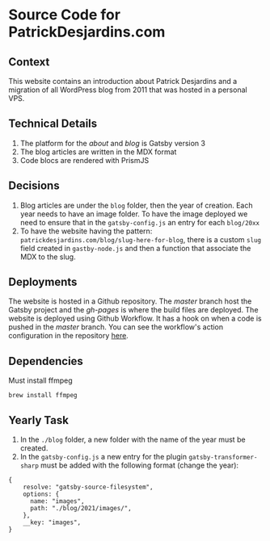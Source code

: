 # Source Code for PatrickDesjardins.com

## Context

This website contains an introduction about Patrick Desjardins and a migration of all WordPress blog from 2011 that was hosted in a personal VPS.

## Technical Details

1. The platform for the _about_ and _blog_ is Gatsby version 3
2. The blog articles are written in the MDX format
3. Code blocs are rendered with PrismJS

## Decisions

1. Blog articles are under the `blog` folder, then the year of creation. Each year needs to have an image folder. To have the image deployed we need to ensure that in the `gatsby-config.js` an entry for each `blog/20xx`
2. To have the website having the pattern: `patrickdesjardins.com/blog/slug-here-for-blog`, there is a custom `slug` field created in `gastby-node.js` and then a function that associate the MDX to the slug.

## Deployments

The website is hosted in a Github repository. The _master_ branch host the Gatsby project and the _gh-pages_ is where the build files are deployed.
The website is deployed using Github Workflow. It has a hook on when a code is pushed in the _master_ branch. You can see the workflow's action configuration in the repository [here](https://github.com/MrDesjardins/patrickdesjardins/blob/master/.github/workflows/main.yml).

## Dependencies
Must install ffmpeg

```
brew install ffmpeg
```

## Yearly Task

1. In the `./blog` folder, a new folder with the name of the year must be created.
2. In the `gatsby-config.js` a new entry for the plugin `gatsby-transformer-sharp` must be added with the following format (change the year):

```
{
    resolve: "gatsby-source-filesystem",
    options: {
      name: "images",
      path: "./blog/2021/images/",
    },
    __key: "images",
}
```
